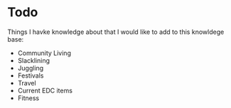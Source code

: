# Todo

Things I havke knowledge about that I would like to add to this knowldege base:

* Community Living
* Slacklining
* Juggling
* Festivals
* Travel
* Current EDC items
* Fitness
